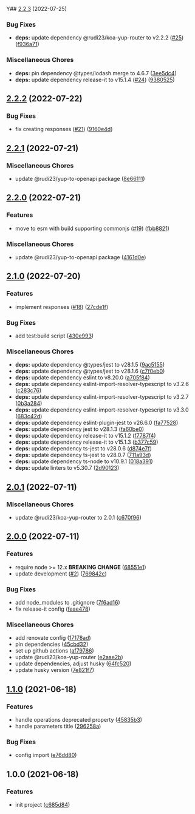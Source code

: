 Y## [2.2.3](https://github.com/rudi23/koa-yup-router-docs/compare/v2.2.2...v2.2.3) (2022-07-25)

### Bug Fixes

-   **deps:** update dependency @rudi23/koa-yup-router to v2.2.2 ([#25](https://github.com/rudi23/koa-yup-router-docs/issues/25)) ([f936a71](https://github.com/rudi23/koa-yup-router-docs/commit/f936a715ff3b712e9e9ffa3f7cc59f46f83d68bd))

### Miscellaneous Chores

-   **deps:** pin dependency @types/lodash.merge to 4.6.7 ([3ee5dc4](https://github.com/rudi23/koa-yup-router-docs/commit/3ee5dc4f94ec103596a737a30256fc8d999c3113))
-   **deps:** update dependency release-it to v15.1.4 ([#24](https://github.com/rudi23/koa-yup-router-docs/issues/24)) ([9380525](https://github.com/rudi23/koa-yup-router-docs/commit/93805257917b3c9d751867ec9461021f830c6efc))

## [2.2.2](https://github.com/rudi23/koa-yup-router-docs/compare/v2.2.1...v2.2.2) (2022-07-22)

### Bug Fixes

-   fix creating responses ([#21](https://github.com/rudi23/koa-yup-router-docs/issues/21)) ([9160e4d](https://github.com/rudi23/koa-yup-router-docs/commit/9160e4d7b1dd4705d5d3efb8e85bde9bad867329))

## [2.2.1](https://github.com/rudi23/koa-yup-router-docs/compare/v2.2.0...v2.2.1) (2022-07-21)

### Miscellaneous Chores

-   update @rudi23/yup-to-openapi package ([8e66111](https://github.com/rudi23/koa-yup-router-docs/commit/8e66111391792091e446a6a67976bcc15219c216))

## [2.2.0](https://github.com/rudi23/koa-yup-router-docs/compare/v2.1.0...v2.2.0) (2022-07-21)

### Features

-   move to esm with build supporting commonjs ([#19](https://github.com/rudi23/koa-yup-router-docs/issues/19)) ([fbb8821](https://github.com/rudi23/koa-yup-router-docs/commit/fbb88212c864933c218736747ba435037e03a2af))

### Miscellaneous Chores

-   update @rudi23/yup-to-openapi package ([4161d0e](https://github.com/rudi23/koa-yup-router-docs/commit/4161d0ed16031b24bcaf6fea963085011a964c33))

## [2.1.0](https://github.com/rudi23/koa-yup-router-docs/compare/v2.0.1...v2.1.0) (2022-07-20)

### Features

-   implement responses ([#18](https://github.com/rudi23/koa-yup-router-docs/issues/18)) ([27cde1f](https://github.com/rudi23/koa-yup-router-docs/commit/27cde1f8f88d86e0bdf869db38487bc76493091a))

### Bug Fixes

-   add test:build script ([430e993](https://github.com/rudi23/koa-yup-router-docs/commit/430e993e29c5e443d713b21a51800ada940e76b6))

### Miscellaneous Chores

-   **deps:** update dependency @types/jest to v28.1.5 ([9ac5155](https://github.com/rudi23/koa-yup-router-docs/commit/9ac51552020621230a22a68444b5141d85b25ba9))
-   **deps:** update dependency @types/jest to v28.1.6 ([c7f0eb0](https://github.com/rudi23/koa-yup-router-docs/commit/c7f0eb002c7397eafcc8468620aad1904ce3a4b1))
-   **deps:** update dependency eslint to v8.20.0 ([a705f84](https://github.com/rudi23/koa-yup-router-docs/commit/a705f848a398e5e48191d2d0bfa4860c378826a0))
-   **deps:** update dependency eslint-import-resolver-typescript to v3.2.6 ([c283c76](https://github.com/rudi23/koa-yup-router-docs/commit/c283c763d6ef2721cc54e93de4b1b4b66cd0ff93))
-   **deps:** update dependency eslint-import-resolver-typescript to v3.2.7 ([0b3a284](https://github.com/rudi23/koa-yup-router-docs/commit/0b3a284a382987864c54a55ba1c20c5e748eb823))
-   **deps:** update dependency eslint-import-resolver-typescript to v3.3.0 ([683c42d](https://github.com/rudi23/koa-yup-router-docs/commit/683c42d8045830e3e7b6e6e2ae65e995d5078ba3))
-   **deps:** update dependency eslint-plugin-jest to v26.6.0 ([fa77528](https://github.com/rudi23/koa-yup-router-docs/commit/fa775282776be19237af61f9ee3966ac9ba3bceb))
-   **deps:** update dependency jest to v28.1.3 ([fa60be0](https://github.com/rudi23/koa-yup-router-docs/commit/fa60be0173d37a121321b90eee1509ac72089368))
-   **deps:** update dependency release-it to v15.1.2 ([f7787f4](https://github.com/rudi23/koa-yup-router-docs/commit/f7787f404e7c36542b3b47acbb45b11ed7a01b0f))
-   **deps:** update dependency release-it to v15.1.3 ([b377c59](https://github.com/rudi23/koa-yup-router-docs/commit/b377c5950a115eaf12a93484413525f37411224e))
-   **deps:** update dependency ts-jest to v28.0.6 ([d874e7f](https://github.com/rudi23/koa-yup-router-docs/commit/d874e7f8ba9bd5c4a4857f309cf6a96921aa26f0))
-   **deps:** update dependency ts-jest to v28.0.7 ([711a93d](https://github.com/rudi23/koa-yup-router-docs/commit/711a93d1bd1d2722d4e7bd2bc993e1bb456c421b))
-   **deps:** update dependency ts-node to v10.9.1 ([018a391](https://github.com/rudi23/koa-yup-router-docs/commit/018a391192c9f86ca08a6f861aab8c59628e57ba))
-   **deps:** update linters to v5.30.7 ([2d90123](https://github.com/rudi23/koa-yup-router-docs/commit/2d90123a040b93af7758e2a8947aea09d0f173eb))

## [2.0.1](https://github.com/rudi23/koa-yup-router-docs/compare/v2.0.0...v2.0.1) (2022-07-11)

### Miscellaneous Chores

-   update @rudi23/koa-yup-router to 2.0.1 ([c670f96](https://github.com/rudi23/koa-yup-router-docs/commit/c670f96d7bdf825be7da859e6d4a4eede6409412))

## [2.0.0](https://github.com/rudi23/koa-yup-router-docs/compare/v1.1.0...v2.0.0) (2022-07-11)

### Features

-   require node >= 12.x **BREAKING CHANGE** ([68551e1](https://github.com/rudi23/koa-yup-router-docs/commit/68551e1f2f677ffd58627db5372a9c81ce9252d6))
-   update development ([#2](https://github.com/rudi23/koa-yup-router-docs/issues/2)) ([769842c](https://github.com/rudi23/koa-yup-router-docs/commit/769842c2adf6c761165bb3932878bef281553312))

### Bug Fixes

-   add node_modules to .gitignore ([7f6ad16](https://github.com/rudi23/koa-yup-router-docs/commit/7f6ad160433e898004c1f715d5f4aa5dbb57347f))
-   fix release-it config ([feae478](https://github.com/rudi23/koa-yup-router-docs/commit/feae478efdad4e7007cf580ca7edeb42dfd9c003))

### Miscellaneous Chores

-   add renovate config ([17178ad](https://github.com/rudi23/koa-yup-router-docs/commit/17178adfcb2c3d09856fab1d393ddeb733dba7cb))
-   pin dependencies ([45cbd32](https://github.com/rudi23/koa-yup-router-docs/commit/45cbd32e91b014282d9a79fe07167079225391e0))
-   set up github actions ([af79786](https://github.com/rudi23/koa-yup-router-docs/commit/af797866446e274d216a2fd6c292f855d8868834))
-   update @rudi23/koa-yup-router ([e2aae2b](https://github.com/rudi23/koa-yup-router-docs/commit/e2aae2b73ee6e6b39bf1629c4b0dd45f32e389d9))
-   update dependencies, adjust husky ([64fc520](https://github.com/rudi23/koa-yup-router-docs/commit/64fc5204d4815a0602d5b305575dfb340f99edfc))
-   update husky version ([7e821f7](https://github.com/rudi23/koa-yup-router-docs/commit/7e821f7baf3eef8d2097d7686be46e206323b173))

## [1.1.0](https://github.com/rudi23/koa-yup-router-docs/compare/v1.0.0...v1.1.0) (2021-06-18)

### Features

-   handle operations deprecated property ([45835b3](https://github.com/rudi23/koa-yup-router-docs/commit/45835b3fa2acb27a7410079c4433bf520fa618a2))
-   handle parameters title ([296258a](https://github.com/rudi23/koa-yup-router-docs/commit/296258a922a0b7fd2776041a85ec6f369b222290))

### Bug Fixes

-   config import ([e76dd80](https://github.com/rudi23/koa-yup-router-docs/commit/e76dd80feb9d2ba9faa4421d300a9ea4deb70ef3))

## 1.0.0 (2021-06-18)

### Features

-   init project ([c685d84](https://github.com/rudi23/koa-yup-router-docs/commit/c685d84d1ba63a67c4cd342b203b29a680b0a502))
